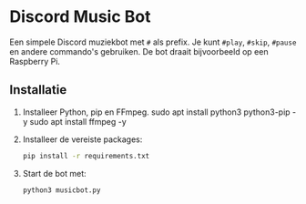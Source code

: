 # Discord Music Bot

Een simpele Discord muziekbot met `#` als prefix. Je kunt `#play`, `#skip`, `#pause` en andere commando's gebruiken. De bot draait bijvoorbeeld op een Raspberry Pi.

## Installatie
1. Installeer Python, pip en FFmpeg.
   sudo apt install python3 python3-pip -y
   sudo apt install ffmpeg -y

2. Installeer de vereiste packages:
   ```bash
   pip install -r requirements.txt
   ```
3. Start de bot met:
   ```bash
   python3 musicbot.py
   ```

